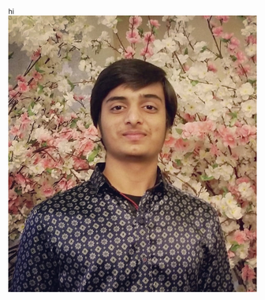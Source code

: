 hi
![Deep Parekh](https://github.com/Deep310/my-personal-portfolio/blob/master/src/Components/img/myImagev2-min.png)
